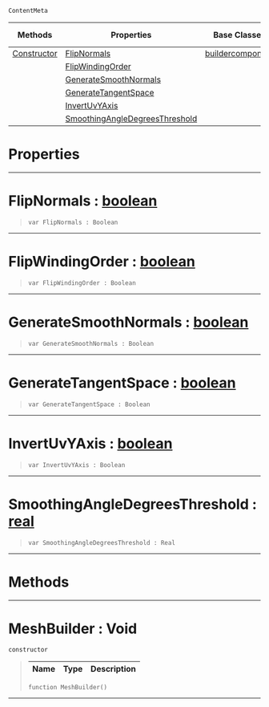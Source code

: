  `ContentMeta`

|Methods|Properties|Base Classes|Derived Classes|
|---|---|---|---|
|[ Constructor](https://github.com/PlasmaEngine/PlasmaDocs/blob/master/code_reference/class_reference/meshbuilder.markdown#meshbuilder-void)|[ FlipNormals](https://github.com/PlasmaEngine/PlasmaDocs/blob/master/code_reference/class_reference/meshbuilder.markdown#flipnormals-plasma-engine)|[buildercomponent](https://github.com/PlasmaEngine/PlasmaDocs/blob/master/code_reference/class_reference/buildercomponent.markdown)| |
| |[ FlipWindingOrder](https://github.com/PlasmaEngine/PlasmaDocs/blob/master/code_reference/class_reference/meshbuilder.markdown#flipwindingorder-plasma-en)| | |
| |[ GenerateSmoothNormals](https://github.com/PlasmaEngine/PlasmaDocs/blob/master/code_reference/class_reference/meshbuilder.markdown#generatesmoothnormals-ze)| | |
| |[ GenerateTangentSpace](https://github.com/PlasmaEngine/PlasmaDocs/blob/master/code_reference/class_reference/meshbuilder.markdown#generatetangentspace-zer)| | |
| |[ InvertUvYAxis](https://github.com/PlasmaEngine/PlasmaDocs/blob/master/code_reference/class_reference/meshbuilder.markdown#invertuvyaxis-plasma-engin)| | |
| |[ SmoothingAngleDegreesThreshold](https://github.com/PlasmaEngine/PlasmaDocs/blob/master/code_reference/class_reference/meshbuilder.markdown#smoothingangledegreesthr)| | |


 #  Properties


---  
 #  FlipNormals : [boolean](https://github.com/PlasmaEngine/PlasmaDocs/blob/master/code_reference/lightning_base_types/boolean.markdown)

> 
> ``` lang=cpp, name=Lightning
> var FlipNormals : Boolean


---  
 #  FlipWindingOrder : [boolean](https://github.com/PlasmaEngine/PlasmaDocs/blob/master/code_reference/lightning_base_types/boolean.markdown)

> 
> ``` lang=cpp, name=Lightning
> var FlipWindingOrder : Boolean


---  
 #  GenerateSmoothNormals : [boolean](https://github.com/PlasmaEngine/PlasmaDocs/blob/master/code_reference/lightning_base_types/boolean.markdown)

> 
> ``` lang=cpp, name=Lightning
> var GenerateSmoothNormals : Boolean


---  
 #  GenerateTangentSpace : [boolean](https://github.com/PlasmaEngine/PlasmaDocs/blob/master/code_reference/lightning_base_types/boolean.markdown)

> 
> ``` lang=cpp, name=Lightning
> var GenerateTangentSpace : Boolean


---  
 #  InvertUvYAxis : [boolean](https://github.com/PlasmaEngine/PlasmaDocs/blob/master/code_reference/lightning_base_types/boolean.markdown)

> 
> ``` lang=cpp, name=Lightning
> var InvertUvYAxis : Boolean


---  
 #  SmoothingAngleDegreesThreshold : [real](https://github.com/PlasmaEngine/PlasmaDocs/blob/master/code_reference/lightning_base_types/real.markdown)

> 
> ``` lang=cpp, name=Lightning
> var SmoothingAngleDegreesThreshold : Real


---  
 #  Methods


---  
 #  MeshBuilder : Void

 `constructor`

> 
> |Name|Type|Description|
> |---|---|---|
> ``` lang=cpp, name=Lightning
> function MeshBuilder()
> ``` 


---  
 

 